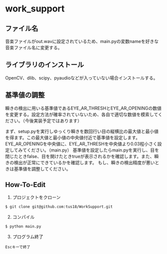 # work_support

## ファイル名
音楽ファイルがout.wavに設定されているため、main.pyの変数nameを好きな音楽ファイル名に変更する。

## ライブラリのインストール
OpenCV、dlib、scipy、pyaudioなどが入っていない場合インストールする。

## 基準値の調整
瞬きの検出に用いる基準値であるEYE_AR_THRESHとEYE_AR_OPENINGの数値を変更する。設定方法が確率されていないため、各自で適切な数値を模索してください。（今後実装予定ではあります）

まず、setup.pyを実行しゆっくり瞬きを数回行い目の縦横比の最大値と最小値を得ます。この最大値と最小値の中央値付近で基準値を設定します。
EYE_AR_OPENINGを中央値に、EYE_AR_THRESHを中央値より0.03程小さく設定してみてください。（main.py）
基準値を設定したらmain.pyを実行し、目を閉じたときfalse、目を開けたときtrueが表示されるかを確認します。また、瞬きの検出が正常にできているかを確認します。
もし、瞬きの検出精度が悪いときは基準値を調整してください。


## How-To-Edit
1. プロジェクトをクローン
```bash
$ git clone git@github.com:tus18/WorkSupport.git
```

2. コンパイル
```bash
$ python main.py
```
3. プログラム終了
```
Escキーで終了
```
